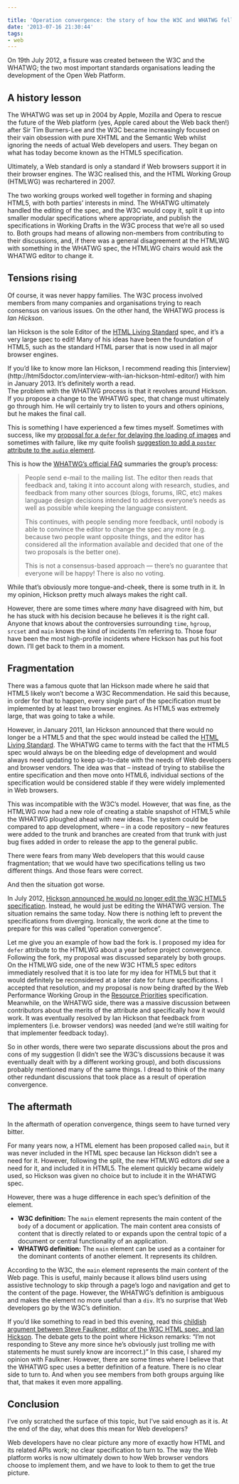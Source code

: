```yaml
---

title: 'Operation convergence: the story of how the W3C and WHATWG fell out'
date: '2013-07-16 21:30:44'
tags:
- web
---
```


On 19th July 2012, a fissure was created between the W3C and the WHATWG; the two most important standards organisations leading the development of the Open Web Platform.


## A history lesson

The WHATWG was set up in 2004 by Apple, Mozilla and Opera to rescue the future of the Web platform (yes, Apple cared about the Web back then!) after Sir Tim Burners-Lee and the W3C became increasingly focused on their vain obsession with pure XHTML and the Semantic Web whilst ignoring the needs of actual Web developers and users. They began on what has today become known as the HTML5 specification.

Ultimately, a Web standard is only a standard if Web browsers support it in their browser engines. The W3C realised this, and the HTML Working Group (HTMLWG) was rechartered in 2007.

The two working groups worked well together in forming and shaping HTML5, with both parties’ interests in mind. The WHATWG ultimately handled the editing of the spec, and the W3C would copy it, split it up into smaller modular specifications where appropriate, and publish the specifications in Working Drafts in the W3C process that we’re all so used to. Both groups had means of allowing non-members from contributing to their discussions, and, if there was a general disagreement at the HTMLWG with something in the WHATWG spec, the HTMLWG chairs would ask the WHATWG editor to change it.


## Tensions rising

Of course, it was never happy families. The W3C process involved members from many companies and organisations trying to reach consensus on various issues. On the other hand, the WHATWG process is *Ian Hickson*.

Ian Hickson is the sole Editor of the [HTML Living Standard](http://www.whatwg.org/html) spec, and it’s a very large spec to edit! Many of his ideas have been the foundation of HTML5, such as the standard HTML parser that is now used in all major browser engines.

<aside>If you’d like to know more Ian Hickson, I recommend reading this [interview](http://html5doctor.com/interview-with-ian-hickson-html-editor/) with him in January 2013. It’s definitely worth a read.</aside>The problem with the WHATWG process is that it revolves around Hickson. If you propose a change to the WHATWG spec, that change must ultimately go through him. He will certainly try to listen to yours and others opinions, but he makes the final call.

This is something I have experienced a few times myself. Sometimes with success, like my [proposal for a `defer` for delaying the loading of images](https://www.w3.org/Bugs/Public/show_bug.cgi?id=17842) and sometimes with failure, like my quite foolish [suggestion to add a `poster` attribute to the `audio` element](https://www.w3.org/Bugs/Public/show_bug.cgi?id=11136).

This is how the [WHATWG’s official FAQ](http://wiki.whatwg.org/wiki/FAQ#How_does_the_WHATWG_work.3F) summaries the group’s process:

> People send e-mail to the mailing list. The editor then reads that feedback and, taking it into account along with research, studies, and feedback from many other sources (blogs, forums, IRC, etc) makes language design decisions intended to address everyone’s needs as well as possible while keeping the language consistent.
>
> This continues, with people sending more feedback, until nobody is able to convince the editor to change the spec any more (e.g. because two people want opposite things, and the editor has considered all the information available and decided that one of the two proposals is the better one).
>
> This is not a consensus-based approach — there’s no guarantee that everyone will be happy! There is also no voting.

While that’s obviously more tongue-and-cheek, there is some truth in it. In my opinion, Hickson pretty much always makes the right call.

However, there are some times where *many* have disagreed with him, but he has stuck with his decision because he believes it is the right call. Anyone that knows about the controversies surrounding `time`, `hgroup`, `srcset` and `main` knows the kind of incidents I’m referring to. Those four have been the most high-profile incidents where Hickson has put his foot down. I’ll get back to them in a moment.


## Fragmentation

There was a famous quote that Ian Hickson made where he said that HTML5 likely won’t become a W3C Recommendation. He said this because, in order for that to happen, every single part of the specification must be implemented by at least two browser engines. As HTML5 was extremely large, that was going to take a while.

However, in January 2011, Ian Hickson announced that there would no longer be a HTML5 and that the spec would instead be called the [HTML Living Standard](http://blog.whatwg.org/html-is-the-new-html5). The WHATWG came to terms with the fact that the HTML5 spec would always be on the bleeding edge of development and would always need updating to keep up-to-date with the needs of Web developers and browser vendors. The idea was that – instead of trying to stabilise the entire specification and then move onto HTML6, individual sections of the specification would be considered stable if they were widely implemented in Web browsers.

This was incompatible with the W3C’s model. However, that was fine, as the HTMLWG now had a new role of creating a stable snapshot of HTML5 while the WHATWG ploughed ahead with new ideas. The system could be compared to app development, where – in a code repository – new features were added to the trunk and branches are created from that trunk with just bug fixes added in order to release the app to the general public.

There were fears from many Web developers that this would cause fragmentation; that we would have two specifications telling us two different things. And those fears were correct.

And then the situation got worse.

In July 2012, [Hickson announced he would no longer edit the W3C HTML5 specification](http://lists.w3.org/Archives/Public/public-whatwg-archive/2012Jul/0119.html). Instead, he would just be editing the WHATWG version. The situation remains the same today. Now there is nothing left to prevent the specifications from diverging. Ironically, the work done at the time to prepare for this was called “operation convergence”.

Let me give you an example of how bad the fork is. I proposed my idea for `defer` attribute to the HTMLWG about a year before project convergence. Following the fork, my proposal was discussed separately by both groups. On the HTMLWG side, one of the new W3C HTML5 spec editors immediately resolved that it is too late for my idea for HTML5 but that it would definitely be reconsidered at a later date for future specifications. I accepted that resolution, and my proposal is now being drafted by the Web Performance Working Group in the [Resource Priorities](https://dvcs.w3.org/hg/webperf/raw-file/tip/specs/ResourcePriorities/Overview.html) specification. Meanwhile, on the WHATWG side, there was a massive discussion between contributors about the merits of the attribute and specifically how it would work. It was eventually resolved by Ian Hickson that feedback from implementers (i.e. browser vendors) was needed (and we’re still waiting for that implementer feedback today).

So in other words, there were two separate discussions about the pros and cons of my suggestion (I didn’t see the W3C’s discussions because it was eventually dealt with by a different working group), and both discussions probably mentioned many of the same things. I dread to think of the many other redundant discussions that took place as a result of operation convergence.


## The aftermath

In the aftermath of operation convergence, things seem to have turned very bitter.

For many years now, a HTML element has been proposed called `main`, but it was never included in the HTML spec because Ian Hickson didn’t see a need for it. However, following the split, the new HTMLWG editors *did* see a need for it, and included it in HTML5. The element quickly became widely used, so Hickson was given no choice but to include it in the WHATWG spec.

However, there was a huge difference in each spec’s definition of the element.

* **W3C definition:** The `main` element represents the main content of the `body` of a document or application. The main content area consists of content that is directly related to or expands upon the central topic of a document or central functionality of an application.
* **WHATWG definition:** The `main` element can be used as a container for the dominant contents of another element. It represents its children.

According to the W3C, the `main` element represents the main content of the Web page. This is useful, mainly because it allows blind users using assistive technology to skip through a page’s logo and navigation and get to the content of the page. However, the WHATWG’s definition is ambiguous and makes the element no more useful than a `div`. It’s no surprise that Web developers go by the W3C’s definition.

If you’d like something to read in bed this evening, read this [childish argument between Steve Faulkner, editor of the W3C HTML spec, and Ian Hickson](http://html5doctor.com/the-main-element/#comment-35758). The debate gets to the point where Hickson remarks: “I’m not responding to Steve any more since he’s obviously just trolling me with statements he must surely know are incorrect.)” In this case, I shared my opinion with Faulkner. However, there are some times where I believe that the WHATWG spec uses a better definition of a feature. There is no clear side to turn to. And when you see members from both groups arguing like that, that makes it even more appalling.


## Conclusion

I’ve only scratched the surface of this topic, but I’ve said enough as it is. At the end of the day, what does this mean for Web developers?

Web developers have no clear picture any more of exactly how HTML and its related APIs work; no clear specification to turn to. The way the Web platform works is now ultimately down to how Web browser vendors choose to implement them, and we have to look to them to get the true picture.
